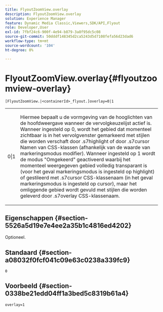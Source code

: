 ```yaml
---
title: FlyoutZoomView.overlay
description: FlyoutZoomView.overlay
solution: Experience Manager
feature: Dynamic Media Classic,Viewers,SDK/API,Flyout
role: Developer,User
exl-id: 7fbf24c6-900f-4e94-b879-3a8f95dc5c08
source-git-commit: 50dddf148345d2ca5243d5d7108fefa56d23dad6
workflow-type: tm+mt
source-wordcount: '104'
ht-degree: 0%

---
```


# FlyoutZoomView.overlay{#flyoutzoomview-overlay}

`[FlyoutZoomView.|<containerId>_flyout.]overlay=0|1`

<table id="table_D052090D052D4273B37872C0C7E09E4B"> 
 <tbody> 
  <tr> 
   <td colname="col1"> <p><span class="codeph"> 0|1</span> </p> </td> 
   <td colname="col2"> <p> Hiermee bepaalt u de vormgeving van de hooglichten van de hoofdweergave wanneer de vervolgkeuzelijst actief is. Wanneer ingesteld op <span class="codeph"> 0</span>, wordt het gebied dat momenteel zichtbaar is in het vervolgvenster gemarkeerd met stijlen die worden verschaft door <span class="codeph"> .s7highlight</span> of door <span class="codeph"> .s7cursor</span> Namen van CSS-klassen (afhankelijk van de waarde van <span class="codeph"> markeringsmodus</span> modifier). Wanneer ingesteld op <span class="codeph"> 1</span> wordt de modus "Omgekeerd" geactiveerd waarbij het momenteel weergegeven gebied volledig transparant is (voor het geval <span class="codeph"> markeringsmodus</span> is ingesteld op <span class="codeph"> highlight</span>) of gestileerd met <span class="codeph"> .s7cursor</span> CSS-klassenaam (in het geval <span class="codeph"> markeringsmodus</span> is ingesteld op <span class="codeph"> cursor</span>), maar het omliggende gebied wordt gevuld met stijlen die worden geleverd door <span class="codeph"> .s7overlay</span> CSS-klassenaam. </p> </td> 
  </tr> 
 </tbody> 
</table>

## Eigenschappen {#section-5526a5d19e7e4ee2a35b1c4816ed4202}

Optioneel.

## Standaard {#section-a08032f0fcf041c09e63c0238a339fc9}

`0`

## Voorbeeld {#section-0338be21edd04ff1a3bed5c8319b61a4}

`overlay=1`
